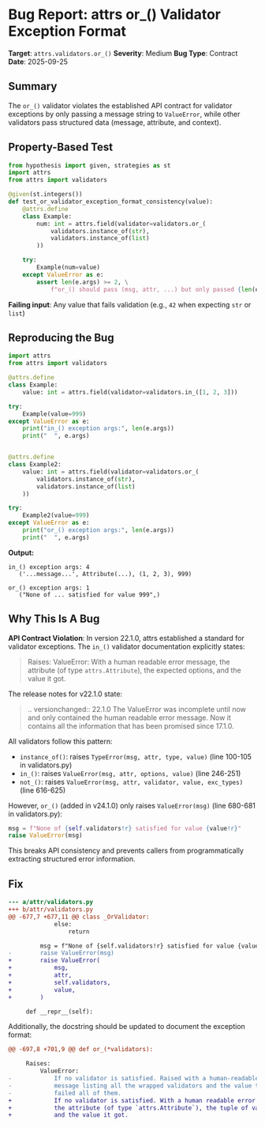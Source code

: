 # Bug Report: attrs or_() Validator Exception Format

**Target**: `attrs.validators.or_()`
**Severity**: Medium
**Bug Type**: Contract
**Date**: 2025-09-25

## Summary

The `or_()` validator violates the established API contract for validator exceptions by only passing a message string to `ValueError`, while other validators pass structured data (message, attribute, and context).

## Property-Based Test

```python
from hypothesis import given, strategies as st
import attrs
from attrs import validators

@given(st.integers())
def test_or_validator_exception_format_consistency(value):
    @attrs.define
    class Example:
        num: int = attrs.field(validator=validators.or_(
            validators.instance_of(str),
            validators.instance_of(list)
        ))

    try:
        Example(num=value)
    except ValueError as e:
        assert len(e.args) >= 2, \
            f"or_() should pass (msg, attr, ...) but only passed {len(e.args)} args"
```

**Failing input**: Any value that fails validation (e.g., `42` when expecting `str` or `list`)

## Reproducing the Bug

```python
import attrs
from attrs import validators

@attrs.define
class Example:
    value: int = attrs.field(validator=validators.in_([1, 2, 3]))

try:
    Example(value=999)
except ValueError as e:
    print("in_() exception args:", len(e.args))
    print("  ", e.args)


@attrs.define
class Example2:
    value: int = attrs.field(validator=validators.or_(
        validators.instance_of(str),
        validators.instance_of(list)
    ))

try:
    Example2(value=999)
except ValueError as e:
    print("or_() exception args:", len(e.args))
    print("  ", e.args)
```

**Output:**
```
in_() exception args: 4
   ('...message...', Attribute(...), (1, 2, 3), 999)

or_() exception args: 1
   ("None of ... satisfied for value 999",)
```

## Why This Is A Bug

**API Contract Violation**: In version 22.1.0, attrs established a standard for validator exceptions. The `in_()` validator documentation explicitly states:

> Raises:
>     ValueError:
>         With a human readable error message, the attribute (of type
>         `attrs.Attribute`), the expected options, and the value it got.

The release notes for v22.1.0 state:

> .. versionchanged:: 22.1.0
>    The ValueError was incomplete until now and only contained the human
>    readable error message. Now it contains all the information that has
>    been promised since 17.1.0.

All validators follow this pattern:
- `instance_of()`: raises `TypeError(msg, attr, type, value)` (line 100-105 in validators.py)
- `in_()`: raises `ValueError(msg, attr, options, value)` (line 246-251)
- `not_()`: raises `ValueError(msg, attr, validator, value, exc_types)` (line 616-625)

However, `or_()` (added in v24.1.0) only raises `ValueError(msg)` (line 680-681 in validators.py):

```python
msg = f"None of {self.validators!r} satisfied for value {value!r}"
raise ValueError(msg)
```

This breaks API consistency and prevents callers from programmatically extracting structured error information.

## Fix

```diff
--- a/attr/validators.py
+++ b/attr/validators.py
@@ -677,7 +677,11 @@ class _OrValidator:
             else:
                 return

         msg = f"None of {self.validators!r} satisfied for value {value!r}"
-        raise ValueError(msg)
+        raise ValueError(
+            msg,
+            attr,
+            self.validators,
+            value,
+        )

     def __repr__(self):
```

Additionally, the docstring should be updated to document the exception format:

```diff
@@ -697,8 +701,9 @@ def or_(*validators):

     Raises:
         ValueError:
-            If no validator is satisfied. Raised with a human-readable error
-            message listing all the wrapped validators and the value that
-            failed all of them.
+            If no validator is satisfied. With a human readable error message,
+            the attribute (of type `attrs.Attribute`), the tuple of validators,
+            and the value it got.
```